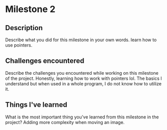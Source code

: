 # Milestone 2

## Description
Describe what you did for this milestone in your own words.
learn how to use pointers.

## Challenges encountered
Describe the challenges you encountered while working on this milestone of the project.
Honestly, learning how to work with pointers lol. The basics I understand but when used in a whole program, I do not know how to utilize it.
## Things I've learned
What is the most important thing you've learned from this milestone in the project?
Adding more complexity when moving an image.
